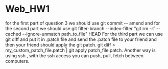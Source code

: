 # Web_HW1
for the first part of question 3 we should use git commit -- amend and for the second part we should use git filter-branch --index-filter "git rm -rf --cached --ignore-unmatch path_to_file" HEAD
For the third part we can use git diff and put it in .patch file and send the .patch file to your friend and then your friend should apply the git patch. 
git diff > my_custom_patch_file.patch  |  git apply patch_file.patch.
Another way is using ssh , with the ssh access you can push, pull, fetch between computers.
